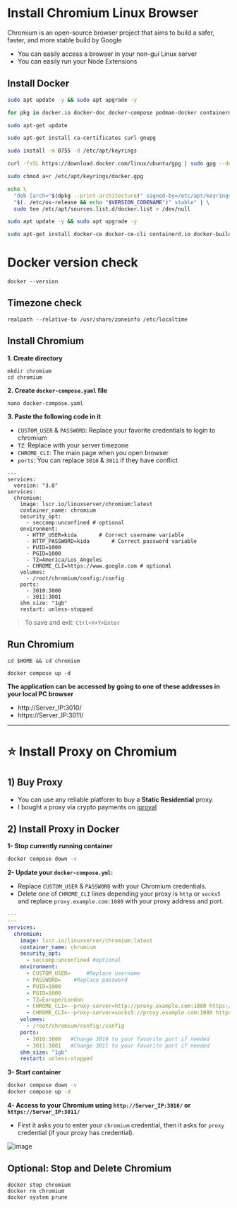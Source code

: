 # Install Chromium Linux Browser
Chromium is an open-source browser project that aims to build a safer, faster, and more stable build by Google
* You can easily access a browser in your non-gui Linux server
* You can easily run your Node Extensions 

## Install Docker
```bash
sudo apt update -y && sudo apt upgrade -y
```

```bash
for pkg in docker.io docker-doc docker-compose podman-docker containerd runc; do sudo apt-get remove $pkg; done
```


```bash
sudo apt-get update
```

```bash
sudo apt-get install ca-certificates curl gnupg
```

```bash
sudo install -m 0755 -d /etc/apt/keyrings
```

```bash
curl -fsSL https://download.docker.com/linux/ubuntu/gpg | sudo gpg --dearmor -o /etc/apt/keyrings/docker.gpg
```

```bash
sudo chmod a+r /etc/apt/keyrings/docker.gpg
```

```bash
echo \
  "deb [arch="$(dpkg --print-architecture)" signed-by=/etc/apt/keyrings/docker.gpg] https://download.docker.com/linux/ubuntu \
  "$(. /etc/os-release && echo "$VERSION_CODENAME")" stable" | \
  sudo tee /etc/apt/sources.list.d/docker.list > /dev/null
```


```bash
sudo apt update -y && sudo apt upgrade -y
```

```bash
sudo apt-get install docker-ce docker-ce-cli containerd.io docker-buildx-plugin docker-compose-plugin
```


# Docker version check
```
docker --version
```

## Timezone check
```
realpath --relative-to /usr/share/zoneinfo /etc/localtime
```

## Install Chromium
**1. Create directory**
```
mkdir chromium
cd chromium
```

**2. Create `docker-compose.yaml` file**
```
nano docker-compose.yaml
```

**3. Paste the following code in it**
* `CUSTOM_USER` & `PASSWORD`: Replace your favorite credentials to login to chromium
* `TZ`: Replace with your server timezone
* `CHROME_CLI`: The main page when you open browser
* `ports`: You can replace `3010` & `3011` if they have conflict
```
---
services:
  version: "3.8"
services:
  chromium:
    image: lscr.io/linuxserver/chromium:latest
    container_name: chromium
    security_opt:
      - seccomp:unconfined # optional
    environment:
      - HTTP_USER=kida       # Correct username variable
      - HTTP_PASSWORD=kida       # Correct password variable
      - PUID=1000
      - PGID=1000
      - TZ=America/Los_Angeles
      - CHROME_CLI=https://www.google.com # optional
    volumes:
      - /root/chromium/config:/config
    ports:
      - 3010:3000
      - 3011:3001
    shm_size: "1gb"
    restart: unless-stopped
```
> To save and exit: `Ctrl+X+Y+Enter` 

## Run Chromium
```console
cd $HOME && cd chromium

docker compose up -d
```
**The application can be accessed by going to one of these addresses in your local PC browser**
* http://Server_IP:3010/
* https://Server_IP:3011/

---

# ⭐ Install Proxy on Chromium
## 1) Buy Proxy
* You can use any reliable platform to buy a **Static Residential** proxy.
* I bought a proxy via crypto payments on [iproyal](https://iproyal.com/?r=835672)

## 2) Install Proxy in Docker
**1- Stop currently running container**
```bash
docker compose down -v
```

**2- Update your `docker-compose.yml`:**
* Replace `CUSTOM_USER` & `PASSWORD` with your Chromium credentials.
* Delete one of `CHROME_CLI` lines depending your proxy is `http` or `socks5` and replace `proxy.example.com:1080` with your proxy address and port.
```yaml
---
---
services:
  chromium:
    image: lscr.io/linuxserver/chromium:latest
    container_name: chromium
    security_opt:
      - seccomp:unconfined #optional
    environment:
      - CUSTOM_USER=     #Replace username
      - PASSWORD=    #Replace password
      - PUID=1000
      - PGID=1000
      - TZ=Europe/London
      - CHROME_CLI=--proxy-server=http://proxy.example.com:1080 https://google.com
      - CHROME_CLI=--proxy-server=socks5://proxy.example.com:1080 https://google.com
    volumes:
      - /root/chromium/config:/config
    ports:
      - 3010:3000   #Change 3010 to your favorite port if needed
      - 3011:3001   #Change 3011 to your favorite port if needed
    shm_size: "1gb"
    restart: unless-stopped
```


**3- Start container**
```bash
docker compose down -v
docker compose up -d
```

**4- Access to your Chromium using `http://Server_IP:3010/` or `https://Server_IP:3011/`**
* First it asks you to enter your `chromium` credential, then it asks for `proxy` credential (if your proxy has credential).

![image](https://github.com/user-attachments/assets/50a05730-b4c3-45cd-967a-f3a8e156e22d)


## Optional: Stop and Delete Chromium
```
docker stop chromium
docker rm chromium
docker system prune
```
